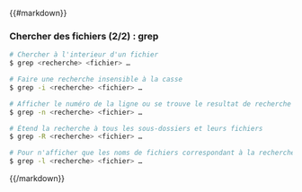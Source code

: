 {{#markdown}}
### Chercher des fichiers (2/2) : grep

```bash
# Chercher à l'interieur d'un fichier
$ grep <recherche> <fichier> …
```

```bash
# Faire une recherche insensible à la casse
$ grep -i <recherche> <fichier> …
```

```bash
# Afficher le numéro de la ligne ou se trouve le resultat de recherche
$ grep -n <recherche> <fichier> …
```

```bash
# Étend la recherche à tous les sous-dossiers et leurs fichiers
$ grep -R <recherche> <fichier> …
```

```bash
# Pour n'afficher que les noms de fichiers correspondant à la recherche
$ grep -l <recherche> <fichier> …
```
{{/markdown}}
